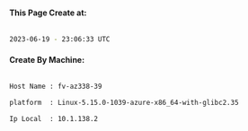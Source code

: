 
   
#### This Page Create at:

```bash

2023-06-19 - 23:06:33 UTC

```

#### Create By Machine:

```bash

Host Name : fv-az338-39

platform  : Linux-5.15.0-1039-azure-x86_64-with-glibc2.35

Ip Local  : 10.1.138.2

```

